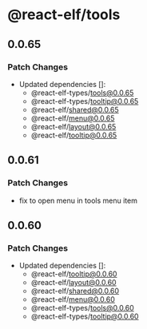 # @react-elf/tools

## 0.0.65

### Patch Changes

- Updated dependencies []:
  - @react-elf-types/tools@0.0.65
  - @react-elf-types/tooltip@0.0.65
  - @react-elf/shared@0.0.65
  - @react-elf/menu@0.0.65
  - @react-elf/layout@0.0.65
  - @react-elf/tooltip@0.0.65

## 0.0.61

### Patch Changes

- fix to open menu in tools menu item

## 0.0.60

### Patch Changes

- Updated dependencies []:
  - @react-elf/tooltip@0.0.60
  - @react-elf/layout@0.0.60
  - @react-elf/shared@0.0.60
  - @react-elf/menu@0.0.60
  - @react-elf-types/tools@0.0.60
  - @react-elf-types/tooltip@0.0.60
